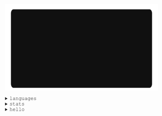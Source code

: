   <a target="_blank" href="https://alysson.dev/" style="user-select: none">
    <div align="center">
      <img align="center" src="./assets/bbbbb.gif"/>
    </div>
  </a>

</br>

<!-- <img align="center" src="./assets/pc.gif"/> -->

<details>
  <summary>𝚕𝚊𝚗𝚐𝚞𝚊𝚐𝚎𝚜</summary>
    
  </br>
    
  <img src="https://github-readme-stats.vercel.app/api/top-langs/?username=4lysson-a&layout=compact&langs_count=20&include_all_commits=true&count_private=true&hide=html,css,tex,hack&hide_border=true&line_height=20" />
  </details>

<details>
  <summary>𝚜𝚝𝚊𝚝𝚜</summary>
    
  </br>
    
  <img alt="4lysson-a Github Stats" src="https://github-readme-stats.arretdaniel.vercel.app/api?username=4lysson-a&show_icons=true&hide_border=true&count_private=true&line_height=30&include_all_commits=false" />
</details>


<!-- Social Midia -->
<details>
  <summary>𝚑𝚎𝚕𝚕𝚘</summary>
  
  </br>
  
  <a target="_blank" href="https://alysson.dev/" style="user-select: none">
    <div align="center">
      <img align="center" src="./assets/logo.png"/>
    </div>
  </a>

<div align="center" />
  <a href="mailto:me@4ly.dev">
    <img src="https://img.shields.io/badge/Gmail-D14836?style=for-the-badge&logo=gmail&logoColor=white" />
  <a/>
  
  <a href="https://linkedin.alysson.dev">
    <img src="https://img.shields.io/badge/LinkedIn-0077B5?style=for-the-badge&logo=linkedin&logoColor=white">
  </a>
  
  <a href="https://www.instagram.com/4lysson_a/">
    <img src="https://img.shields.io/badge/Instagram-E4405F?style=for-the-badge&logo=instagram&logoColor=white">
  </a>
</div>
</details>
 

